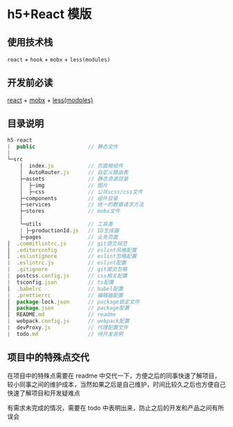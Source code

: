 # h5+React 模版

## 使用技术栈

`react` + `hook` + `mobx` + `less(modules)`

## 开发前必读

[react](https://react.docschina.org/) + [mobx](https://mobx.js.org/README.html) + [less(modoles)](http://www.ruanyifeng.com/blog/2016/06/css_modules.html)

## 目录说明

```js
h5-react
|  public                 // 静态文件
|
└─src
    │  index.js           // 页面根组件
    │  AutoRouter.js      // 自定义路由表
    ├─assets              // 静态资源目录
    │  ├─img              // 图片
    │  ├─css              // 公共scss/css文件
    ├─components          // 组件目录
    ├─services            // 统一的数据请求方法
    ├─stores              // mobx文件
    │
    └─utils               // 工具类
    | ├─productionId.js   // ID生成器
    ├─pages               // 业务页面
│  .commitlintrc.js       // git提交规范
│  .editorconfig          // eslint风格配置
│  .eslintignore          // eslint忽略配置
|  .eslintrc.js           // eslint配置
|  .gitignore             // git提交忽略
|  postcss.config.js      // css相关配置
|  tsconfig.json          // ts配置
│  .babelrc               // babel配置
|  .prettierrc            // 编辑器配置
│  package-lock.json      // package锁定文件
│  package.json           // package配置
│  README.md              // readme
|  webpack.config.js      // webpack配置
|  devProxy.js            // 代理配置文件
|  todo.md                // 待开发说明
```

## 项目中的特殊点交代

在项目中的特殊点需要在 readme 中交代一下，方便之后的同事快速了解项目，较小同事之间的维护成本，当然如果之后是自己维护，时间比较久之后也方便自己快速了解项目和开发疑难点

有需求未完成的情况，需要在 todo 中表明出来，防止之后的开发和产品之间有所误会
